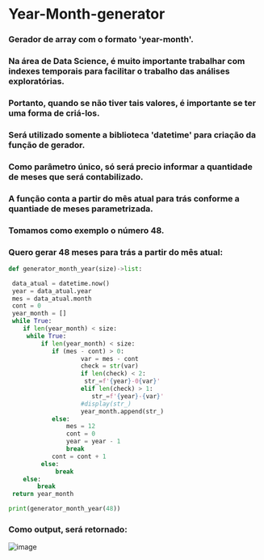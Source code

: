 # Year-Month-generator
### Gerador de array com o formato 'year-month'.
### Na área de Data Science, é muito importante trabalhar com indexes temporais para facilitar o trabalho das análises exploratórias.
### Portanto, quando se não tiver tais valores, é importante se ter uma forma de criá-los.
### Será utilizado somente a biblioteca 'datetime' para criação da função de gerador.
### Como parâmetro único, só será precio informar a quantidade de meses que será contabilizado.
### A função conta a partir do mês atual para trás conforme a quantiade de meses parametrizada.
### Tomamos como exemplo o número **48**.
### Quero gerar 48 meses para trás a partir do mês atual:
~~~python
def generator_month_year(size)->list:

 data_atual = datetime.now()
 year = data_atual.year
 mes = data_atual.month
 cont = 0
 year_month = []
 while True:
    if len(year_month) < size:
     while True:
         if len(year_month) < size:
            if (mes - cont) > 0:
                    var = mes - cont
                    check = str(var)
                    if len(check) < 2:
                     str_=f'{year}-0{var}'
                    elif len(check) > 1:
                       str_=f'{year}-{var}'
                    #display(str_)
                    year_month.append(str_)
            else:
                mes = 12
                cont = 0
                year = year - 1
                break
            cont = cont + 1
         else: 
             break
    else:
        break
 return year_month

print(generator_month_year(48))
~~~
### Como output, será retornado:

![image](https://github.com/Caloka/Year-Month-generator/assets/75040393/3cbe7347-c25d-44e5-bbe4-51f401d37bf1)
